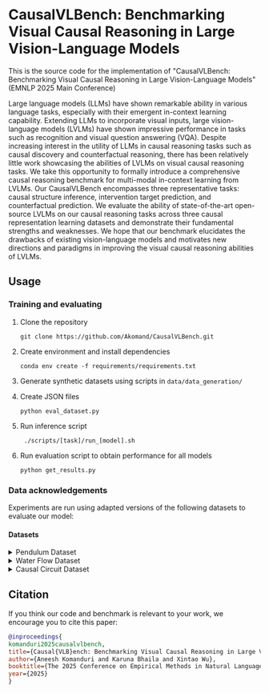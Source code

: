 # CausalVLBench: Benchmarking Visual Causal Reasoning in Large Vision-Language Models
This is the source code for the implementation of "CausalVLBench: Benchmarking Visual Causal
Reasoning in Large Vision-Language Models" (EMNLP 2025 Main Conference)

Large language models (LLMs) have shown remarkable ability in various language tasks, especially with their emergent in-context learning capability. Extending LLMs to incorporate visual inputs, large vision-language models (LVLMs) have shown impressive performance in tasks such as recognition and visual question answering (VQA). Despite increasing interest in the utility of LLMs in causal reasoning tasks such as causal discovery and counterfactual reasoning, there has been relatively little work showcasing the abilities of LVLMs on visual causal reasoning tasks. We take this opportunity to formally introduce a comprehensive causal reasoning benchmark for multi-modal in-context learning from LVLMs. Our CausalVLBench encompasses three representative tasks: causal structure inference, intervention target prediction, and counterfactual prediction. We evaluate the ability of state-of-the-art open-source LVLMs on our causal reasoning tasks across three causal representation learning datasets and demonstrate their fundamental strengths and weaknesses. We hope that our benchmark elucidates the drawbacks of existing vision-language models and motivates new directions and paradigms in improving the visual causal reasoning abilities of LVLMs.

## Usage

### Training and evaluating 

1. Clone the repository

     ```
     git clone https://github.com/Akomand/CausalVLBench.git
     ```
2. Create environment and install dependencies
   ```
   conda env create -f requirements/requirements.txt
   ```
3. Generate synthetic datasets using scripts in ```data/data_generation/```
4. Create JSON files
   ```
   python eval_dataset.py
   ```
5. Run inference script
   ```
    ./scripts/[task]/run_[model].sh
   ```
6. Run evaluation script to obtain performance for all models
   ```
   python get_results.py
   ```

### Data acknowledgements
Experiments are run using adapted versions of the following datasets to evaluate our model:

#### Datasets
<details closed>
<summary>Pendulum Dataset</summary>

[Link to dataset](https://github.com/huawei-noah/trustworthyAI/tree/master/research/CausalVAE/causal_data)
</details>

<details closed>
<summary>Water Flow Dataset</summary>

[Link to dataset](https://github.com/huawei-noah/trustworthyAI/tree/master/research/CausalVAE/causal_data)
</details>

<details closed>
<summary>Causal Circuit Dataset</summary>

[Link to dataset](https://developer.qualcomm.com/software/ai-datasets/causalcircuit)
</details>


## Citation

If you think our code and benchmark is relevant to your work, we encourage you to cite this paper:

```bibtex
@inproceedings{
komanduri2025causalvlbench,
title={Causal{VLB}ench: Benchmarking Visual Causal Reasoning in Large Vision-Language Models},
author={Aneesh Komanduri and Karuna Bhaila and Xintao Wu},
booktitle={The 2025 Conference on Empirical Methods in Natural Language Processing},
year={2025}
}
```
